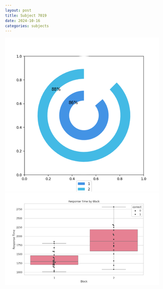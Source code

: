 ```yaml
---
layout: post
title: Subject 7019
date: 2024-10-16
categories: subjects
---
```


![](data/7019/run-13/7019__acc_test.png)
![](data/7019/run-13/7019_rt.png)
